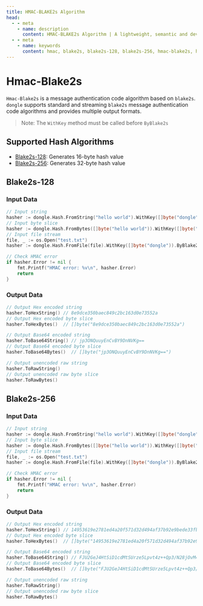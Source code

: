 ```yaml
---
title: HMAC-BLAKE2s Algorithm
head:
  - - meta
    - name: description
      content: HMAC-BLAKE2s Algorithm | A lightweight, semantic and developer-friendly golang encoding & crypto library
  - - meta
    - name: keywords
      content: hmac, blake2s, blake2s-128, blake2s-256, hmac-blake2s, hmac-blake2s-128, hmac-blake2s-256
---
```


# Hmac-Blake2s

`Hmac-Blake2s` is a message authentication code algorithm based on `blake2s`. `dongle` supports standard and streaming `blake2s` message authentication code algorithms and provides multiple output formats.

> Note: The `WithKey` method must be called before `ByBlake2s`

## Supported Hash Algorithms

- [Blake2s-128](#blake2s-128): Generates 16-byte hash value
- [Blake2s-256](#blake2s-256): Generates 32-byte hash value

## Blake2s-128

### Input Data

```go
// Input string
hasher := dongle.Hash.FromString("hello world").WithKey([]byte("dongle")).ByBlake2s(128)
// Input byte slice
hasher := dongle.Hash.FromBytes([]byte("hello world")).WithKey([]byte("dongle")).ByBlake2s(128)
// Input file stream
file, _ := os.Open("test.txt")
hasher := dongle.Hash.FromFile(file).WithKey([]byte("dongle")).ByBlake2s(128)

// Check HMAC error
if hasher.Error != nil {
	fmt.Printf("HMAC error: %v\n", hasher.Error)
	return
}
```

### Output Data

```go
// Output Hex encoded string
hasher.ToHexString() // 8e9dce350baec849c2bc163d0e73552a
// Output Hex encoded byte slice
hasher.ToHexBytes()  // []byte("8e9dce350baec849c2bc163d0e73552a")

// Output Base64 encoded string
hasher.ToBase64String() // jp3ONQuuyEnCvBY9DnNVKg==
// Output Base64 encoded byte slice
hasher.ToBase64Bytes()  // []byte("jp3ONQuuyEnCvBY9DnNVKg==")

// Output unencoded raw string
hasher.ToRawString()
// Output unencoded raw byte slice
hasher.ToRawBytes()
```

## Blake2s-256

### Input Data

```go
// Input string
hasher := dongle.Hash.FromString("hello world").WithKey([]byte("dongle")).ByBlake2s(256)
// Input byte slice
hasher := dongle.Hash.FromBytes([]byte("hello world")).WithKey([]byte("dongle")).ByBlake2s(256)
// Input file stream
file, _ := os.Open("test.txt")
hasher := dongle.Hash.FromFile(file).WithKey([]byte("dongle")).ByBlake2s(256)

// Check HMAC error
if hasher.Error != nil {
	fmt.Printf("HMAC error: %v\n", hasher.Error)
	return
}
```

### Output Data

```go
// Output Hex encoded string
hasher.ToHexString() // 14953619e2781ed4a20f571d32d494af37b92e9bede33fbe429dff376f233af3
// Output Hex encoded byte slice
hasher.ToHexBytes()  // []byte("14953619e2781ed4a20f571d32d494af37b92e9bede33fbe429dff376f233af3")

// Output Base64 encoded string
hasher.ToBase64String() // FJU2GeJ4HtSiD1cdMtSUrze5Lpvt4z++Qp3/N28jOvM=
// Output Base64 encoded byte slice
hasher.ToBase64Bytes()  // []byte("FJU2GeJ4HtSiD1cdMtSUrze5Lpvt4z++Qp3/N28jOvM=")

// Output unencoded raw string
hasher.ToRawString()
// Output unencoded raw byte slice
hasher.ToRawBytes()
```